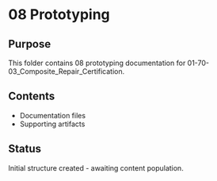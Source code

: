 # 08 Prototyping

## Purpose
This folder contains 08 prototyping documentation for 01-70-03_Composite_Repair_Certification.

## Contents
- Documentation files
- Supporting artifacts

## Status
Initial structure created - awaiting content population.
